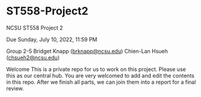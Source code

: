 # ST558-Project2
NCSU ST558 Project 2

Due Sunday, July 10, 2022, 11:59 PM

Group 2-5
Bridget Knapp (brknapp@ncsu.edu)
Chien-Lan Hsueh (chsueh2@ncsu.edu)

Welcome
This is a private repo for us to work on this project. Please use this as our central hub. You are very welcomed to add and edit the contents in this repo. After we finish all parts, we can join them into a report for a final review.

